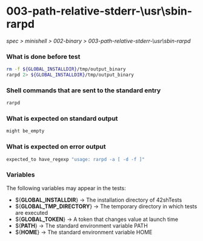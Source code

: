 # 003-path-relative-stderr-\usr\sbin-rarpd

*spec > minishell > 002-binary > 003-path-relative-stderr-\usr\sbin-rarpd*

### What is done before test

```bash
rm -f ${GLOBAL_INSTALLDIR}/tmp/output_binary
rarpd 2> ${GLOBAL_INSTALLDIR}/tmp/output_binary
```

### Shell commands that are sent to the standard entry

```bash
rarpd

```

### What is expected on standard output

```bash
might be_empty
```

### What is expected on error output

```bash
expected_to have_regexp "usage: rarpd -a [ -d -f ]"

```

### Variables

The following variables may appear in the tests:

* ${**GLOBAL_INSTALLDIR**} -> The installation directory of 42shTests
* ${**GLOBAL_TMP_DIRECTORY**} -> The temporary directory in which tests are executed
* ${**GLOBAL_TOKEN**} -> A token that changes value at launch time
* ${**PATH**} -> The standard environment variable PATH
* ${**HOME**} -> The standard environment variable HOME
